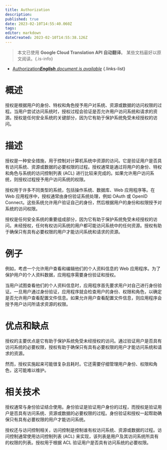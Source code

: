```yaml
---
title: Authorization
description: 
published: true
date: 2023-02-10T14:55:40.060Z
tags: 
editor: markdown
dateCreated: 2023-02-10T14:55:38.126Z
---
```


> 本文已使用 **Google Cloud Translation API 自动翻译**。
某些文档最好以原文阅读。{.is-info}



- [Authorization***English** document is available*](/en/Knowledge-base/Dictionary/authorization)
{.links-list}


# 概述
授权是根据用户的身份、特权和角色授予用户对系统、资源或数据的访问权限的过程。当用户尝试访问系统时，授权过程会验证是否允许用户访问系统和请求的资源。授权是任何安全系统的关键部分，因为它有助于保护系统免受未经授权的访问。

# 描述
授权是一种安全措施，用于控制对计算机系统中资源的访问。它是验证用户是否具有访问系统、资源或数据的必要权限的过程。授权通常是通过将用户的身份、特权和角色与系统的访问控制列表 (ACL) 进行比较来完成的。如果允许用户访问系统，则授权过程授予用户访问系统的权限。

授权用于许多不同类型的系统，包括操作系统、数据库、Web 应用程序等。在 Web 应用程序中，授权通常由身份验证系统处理，例如 OAuth 或 OpenID Connect。这些系统允许用户验证自己的身份，然后根据用户的身份和权限授予对系统的访问权限。

授权是任何安全系统的重要组成部分，因为它有助于保护系统免受未经授权的访问。未经授权，任何有权访问系统的用户都可能访问系统中的任何资源。授权有助于确保只有具有必要权限的用户才能访问系统和请求的资源。

# 例子
例如，考虑一个允许用户查看和编辑他们的个人资料信息的 Web 应用程序。为了保护用户的个人资料数据，应用程序需要身份验证和授权。

当用户试图查看他们的个人资料信息时，应用程序首先要求用户对自己进行身份验证。一旦用户通过身份验证，应用程序就会检查用户的身份、权限和角色，以确定是否允许用户查看配置文件信息。如果允许用户查看配置文件信息，则应用程序会授予用户访问所请求资源的权限。

# 优点和缺点
授权的主要优点是它有助于保护系统免受未经授权的访问。通过验证用户是否具有访问系统的必要权限，授权有助于确保只有具有必要权限的用户才能访问系统和请求的资源。

然而，授权实施起来可能很复杂且耗时。它还需要仔细管理用户身份、权限和角色，这可能难以维护。

# 相关技术
授权通常与身份验证结合使用。身份验证是验证用户身份的过程，而授权是验证用户是否具有访问系统、资源或数据的必要权限的过程。身份验证和授权一起帮助确保只有具有必要权限的用户才能访问系统。

授权还与访问控制相关，访问控制是控制谁有权访问系统、资源或数据的过程。访问控制通常使用访问控制列表 (ACL) 来实现，该列表是用户及其访问系统所具有的权限的列表。授权用于根据 ACL 验证用户是否具有访问系统的必要权限。